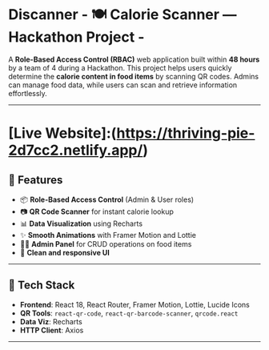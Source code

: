 # Discanner  - 🍽️ Calorie Scanner — Hackathon Project - 

A **Role-Based Access Control (RBAC)** web application built within **48 hours** by a team of 4 during a Hackathon. This project helps users quickly determine the **calorie content in food items** by scanning QR codes. Admins can manage food data, while users can scan and retrieve information effortlessly.

---
# [Live Website]:(https://thriving-pie-2d7cc2.netlify.app/)

## 🚀 Features

- 📦 **Role-Based Access Control** (Admin & User roles)
- 📷 **QR Code Scanner** for instant calorie lookup
- 📊 **Data Visualization** using Recharts
- ✨ **Smooth Animations** with Framer Motion and Lottie
- 🧑‍💼 **Admin Panel** for CRUD operations on food items
- 🔐 **Clean and responsive UI**

---

## 🔧 Tech Stack

- **Frontend**: React 18, React Router, Framer Motion, Lottie, Lucide Icons
- **QR Tools**: `react-qr-code`, `react-qr-barcode-scanner`, `qrcode.react`
- **Data Viz**: Recharts
- **HTTP Client**: Axios

---



